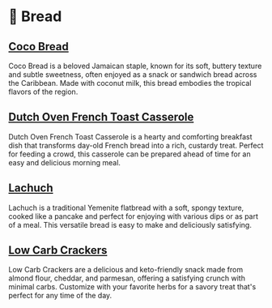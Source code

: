 # &#127838; Bread
## [Coco Bread](coco-bread.adoc)
Coco Bread is a beloved Jamaican staple, known for its soft, buttery texture and subtle sweetness, often enjoyed as a snack or sandwich bread across the Caribbean. Made with coconut milk, this bread embodies the tropical flavors of the region.
## [Dutch Oven French Toast Casserole](french-toast-casserole.adoc)
Dutch Oven French Toast Casserole is a hearty and comforting breakfast dish that transforms day-old French bread into a rich, custardy treat. Perfect for feeding a crowd, this casserole can be prepared ahead of time for an easy and delicious morning meal.
## [Lachuch](lachuch.adoc)
Lachuch is a traditional Yemenite flatbread with a soft, spongy texture, cooked like a pancake and perfect for enjoying with various dips or as part of a meal. This versatile bread is easy to make and deliciously satisfying.
## [Low Carb Crackers](low-carb-crackers.adoc)
Low Carb Crackers are a delicious and keto-friendly snack made from almond flour, cheddar, and parmesan, offering a satisfying crunch with minimal carbs. Customize with your favorite herbs for a savory treat that's perfect for any time of the day.
